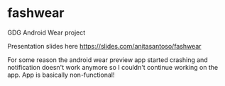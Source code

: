 fashwear
========

GDG Android Wear project

Presentation slides here https://slides.com/anitasantoso/fashwear

For some reason the android wear preview app started crashing and notification doesn't work anymore 
so I couldn't continue working on the app. App is basically non-functional!
